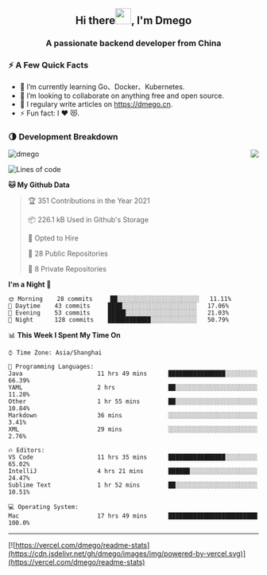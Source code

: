 <h2 align="center">Hi there<img src="https://cdn.jsdelivr.net/gh/dmego/images/img/Hi.gif" height="32" />, I'm Dmego </h2>
<h3 align="center">A passionate backend developer from China</h3>

### ⚡️ A Few Quick Facts

<ul>
    <li> 🌱 I’m currently learning Go、Docker、Kubernetes.</li>
    <li> 👯 I’m looking to collaborate on anything free and open source.</li>
    <li> 📝 I regulary write articles on <a href="https://dmego.cn">https://dmego.cn</a>.</li>
    <li> ⚡ Fun fact: I ❤️ 😻.</li>
</ul>

### 🌗 Development Breakdown

<img src="https://komarev.com/ghpvc/?username=dmego" alt="dmego" />

<img align="right" src="https://readme-stats-dmego.vercel.app/api?username=dmego&show_icons=true&icon_color=1573B3&hide_title=true&text_color=718096&bg_color=00000000&hide_border=true"/>

<!--START_SECTION:waka-->
![Lines of code](https://img.shields.io/badge/From%20Hello%20World%20I%27ve%20Written-243208%20lines%20of%20code-blue)

**🐱 My Github Data** 

> 🏆 351 Contributions in the Year 2021
 > 
> 📦 226.1 kB Used in Github's Storage 
 > 
> 💼 Opted to Hire
 > 
> 📜 28 Public Repositories 
 > 
> 🔑 8 Private Repositories  
 > 
**I'm a Night 🦉** 

```text
🌞 Morning    28 commits     ██░░░░░░░░░░░░░░░░░░░░░░░   11.11% 
🌆 Daytime    43 commits     ████░░░░░░░░░░░░░░░░░░░░░   17.06% 
🌃 Evening    53 commits     █████░░░░░░░░░░░░░░░░░░░░   21.03% 
🌙 Night      128 commits    ████████████░░░░░░░░░░░░░   50.79%

```


📊 **This Week I Spent My Time On** 

```text
⌚︎ Time Zone: Asia/Shanghai

💬 Programming Languages: 
Java                     11 hrs 49 mins      ████████████████░░░░░░░░░   66.39% 
YAML                     2 hrs               ██░░░░░░░░░░░░░░░░░░░░░░░   11.28% 
Other                    1 hr 55 mins        ██░░░░░░░░░░░░░░░░░░░░░░░   10.84% 
Markdown                 36 mins             ░░░░░░░░░░░░░░░░░░░░░░░░░   3.41% 
XML                      29 mins             ░░░░░░░░░░░░░░░░░░░░░░░░░   2.76%

🔥 Editors: 
VS Code                  11 hrs 35 mins      ████████████████░░░░░░░░░   65.02% 
IntelliJ                 4 hrs 21 mins       ██████░░░░░░░░░░░░░░░░░░░   24.47% 
Sublime Text             1 hr 52 mins        ██░░░░░░░░░░░░░░░░░░░░░░░   10.51%

💻 Operating System: 
Mac                      17 hrs 49 mins      █████████████████████████   100.0%

```


<!--END_SECTION:waka-->

---

[![https://vercel.com/dmego/readme-stats](https://cdn.jsdelivr.net/gh/dmego/images/img/powered-by-vercel.svg)](https://vercel.com/dmego/readme-stats)

